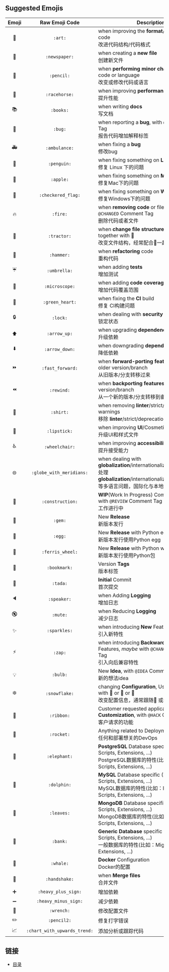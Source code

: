 ## Suggested Emojis

| Emoji | Raw Emoji Code | Description |
|:---:|:---:|---|
| :art: | `:art:` | when improving the **format**/structure of the code <br />改进代码结构/代码格式 |
| :newspaper: | `:newspaper:` | when creating a **new file** <br />创建新文件 |
| :pencil: | `:pencil:` | when **performing minor changes/fixing** the code or language <br />改变或修改代码或语言|
| :racehorse: | `:racehorse:` | when improving **performance** <br />提升性能 |
| :books: | `:books:` | when writing **docs** <br />写文档|
| :bug: | `:bug:` | when reporting a **bug**, with `@FIXME` Comment Tag <br />报告代码增加解释标签|
| :ambulance: | `:ambulance:` | when fixing a **bug** <br />修改bug|
| :penguin: | `:penguin:` | when fixing something on **Linux** <br />修复 Linux 下的问题|
| :apple: | `:apple:` | when fixing something on **Mac OS** <br />修复Mac下的问题|
| :checkered_flag: | `:checkered_flag:` | when fixing something on **Windows** <br />修复Windows下的问题|
| :fire: | `:fire:` | when **removing code** or files, _maybe_ with `@CHANGED` Comment Tag <br />删除代码或者文件|
| :tractor: | `:tractor:` | when **change file structure**. Usually together with :art: <br />改变文件结构，经常配合:art:一起使用|
| :hammer: | `:hammer:` | when **refactoring** code <br />重构代码|
| :umbrella: | `:umbrella:` | when adding **tests** <br />增加测试|
| :microscope: | `:microscope:` | when adding **code coverage** <br />增加代码覆盖范围|
| :green_heart: | `:green_heart:` | when fixing the **CI** build <br />修复 CI构建问题|
| :lock: | `:lock:` | when dealing with **security** <br />锁定状态 |
| :arrow_up: | `:arrow_up:` | when upgrading **dependencies** <br />升级依赖|
| :arrow_down: | `:arrow_down:` | when downgrading **dependencies** <br />降低依赖|
| :fast_forward: | `:fast_forward:` | when **forward-porting features** from an older version/branch <br />从旧版本/分支转移过来|
| :rewind: | `:rewind:` | when **backporting features** from a newer version/branch <br />从一个新的版本/分支转移到备份|
| :shirt: | `:shirt:` | when removing **linter**/strict/deprecation warnings <br />移除 **linter**/strict/deprecation警告|
| :lipstick: | `:lipstick:` | when improving **UI**/Cosmetic <br />升级UI和样式文件|
| :wheelchair: | `:wheelchair:` | when improving **accessibility** <br />提升接受能力|
| :globe_with_meridians: | `:globe_with_meridians:` | when dealing with **globalization**/internationalization/i18n/g11n <br />处理**globalization**/internationalization/i18n/g11n等多语言问题，国际化与本地化。|
| :construction: | `:construction:` | **WIP**(Work In Progress) Commits, _maybe_ with `@REVIEW` Comment Tag <br />工作进行中|
| :gem: | `:gem:` | New **Release** <br />新版本发行|
| :egg: | `:egg:` | New **Release** with Python egg <br />新版本发行使用Python egg|
| :ferris_wheel: | `:ferris_wheel:` | New **Release** with Python wheel package <br />新版本发行使用Python包|
| :bookmark: | `:bookmark:` | Version **Tags** <br />版本标签|
| :tada: | `:tada:` | **Initial** Commit <br />首次提交|
| :speaker: | `:speaker:` | when Adding **Logging** <br />增加日志|
| :mute: | `:mute:` | when Reducing **Logging** <br />减少日志|
| :sparkles: | `:sparkles:` | when introducing **New** Features <br />引入新特性|
| :zap: | `:zap:` | when introducing **Backward-InCompatible** Features, _maybe_ with `@CHANGED` Comment Tag<br /> 引入向后兼容特性|
| :bulb: | `:bulb:` | New **Idea**, with `@IDEA` Comment Tag <br />新的想法idea|
| :snowflake: | `:snowflake:` | changing **Configuration**, Usually together with :penguin: or :ribbon: or :rocket: <br />改变配置信息，通常跟随:penguin: 或者 :ribbon: 或者 :rocket:|
| :ribbon: | `:ribbon:` | Customer requested application **Customization**, with `@HACK` Comment Tag <br />客户请求的功能|
| :rocket: | `:rocket:` | Anything related to Deployments/**DevOps** <br />任何和部署想关的DevOps |
| :elephant: | `:elephant:` | **PostgreSQL** Database specific (Migrations, Scripts, Extensions, ...) <br /> PostgreSQL数据库的特性(比如：Migrations, Scripts, Extensions, ...)|
| :dolphin: | `:dolphin:` | **MySQL** Database specific (Migrations, Scripts, Extensions, ...) <br />MySQL数据库的特性(比如：Migrations, Scripts, Extensions, ...)|
| :leaves: | `:leaves:` | **MongoDB** Database specific (Migrations, Scripts, Extensions, ...) <br />MongoDB数据库的特性(比如：Migrations, Scripts, Extensions, ...)|
| :bank: | `:bank:` | **Generic Database** specific (Migrations, Scripts, Extensions, ...) <br />一般数据库的特性(比如：Migrations, Scripts, Extensions, ...)|
| :whale: | `:whale:` | **Docker** Configuration<br /> Docker的配置|
| :handshake: | `:handshake:` | when **Merge files** <br />合并文件|
| :heavy_plus_sign: | `:heavy_plus_sign:` | 增加依赖 |
| :heavy_minus_sign: | `:heavy_minus_sign:` | 减少依赖 |
| :wrench: | `:wrench:` | 修改配置文件 |
| :pencil2: | `:pencil2:` | 修复打字错误 |
| :chart_with_upwards_trend: | `:chart_with_upwards_trend:` | 添加分析或跟踪代码 |


## 链接
- [目录](https://github.com/sunnygocms/gobook/blob/master/menu.md)